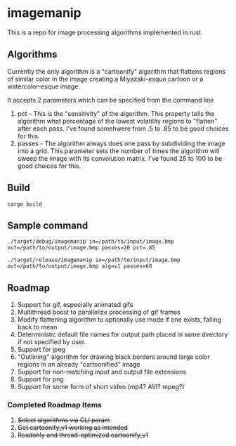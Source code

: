 # imagemanip

This is a repo for image processing algorithms implemented in rust.

## Algorithms

Currently the only algorithm is a "cartoonify" algorithm that flattens regions of similar color in the image creating a Miyazaki-esque cartoon or a watercolor-esque image.

It accepts 2 parameters which can be specified from the command line

1. pct - This is the "sensitivity" of the algorithm. This property tells the algorithm what percentage of the lowest volatility regions to "flatten" after each pass. I've found somehwere from .5 to .85 to be good choices for this.
2. passes -  The algorithm always does one pass by subdividing the image into a grid. This parameter sets the number of times the algorithm will sweep the image with its convolution matrix. I've found 25 to 100 to be good choices for this.

## Build

```cargo build```

## Sample command

```./target/debug/imagemanip in=/path/to/input/image.bmp out=/path/to/output/image.bmp passes=20 pct=.85```

```./target/release/imagemanip in=/path/to/input/image.bmp out=/path/to/output/image.bmp alg=v1 passes=60```

## Roadmap

1. Support for gif, especially animated gifs
2. Multithread boost to parallelize processing of gif frames
3. Modify flattening algorithm to optionally use mode if one exists, falling back to mean 
4. Deterministic default file names for output path placed in same directory if not specified by user.
5. Support for jpeg
6. "Outlining" algorithm for drawing black borders around large color regions in an already "cartoonified" image
7. Support for non-matching input and output file extensions
8. Support for png
9. Support for some form of short video (mp4? AVI? mpeg?)

### Completed Roadmap Items

1. ~~Select algorithms via CLI param~~
2. ~~Get cartoonify_v1 working as intended~~
3. ~~Readonly and thread-optimized cartoonify_v1~~
